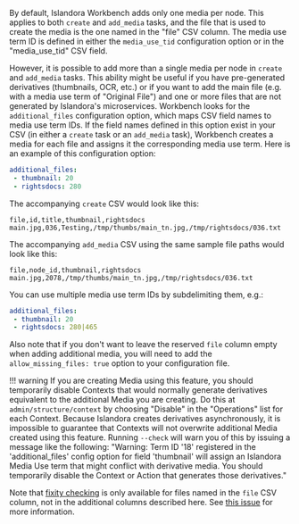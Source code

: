 By default, Islandora Workbench adds only one media per node. This applies to both `create` and `add_media` tasks, and the file that is used to create the media is the one named in the "file" CSV column. The media use term ID is defined in either the `media_use_tid` configuration option or in the "media_use_tid" CSV field.

However, it is possible to add more than a single media per node in `create` and `add_media` tasks. This ability might be useful if you have pre-generated derivatives (thumbnails, OCR, etc.) or if you want to add the main file (e.g. with a media use term of "Original File") and one or more files that are not generated by Islandora's microservices. Workbench looks for the `additional_files` configuration option, which maps CSV field names to media use term IDs. If the field names defined in this option exist in your CSV (in either a `create` task or an `add_media` task), Workbench creates a media for each file and assigns it the corresponding media use term. Here is an example of this configuration option:

```yaml
additional_files:
 - thumbnail: 20
 - rightsdocs: 280
```

The accompanying `create` CSV would look like this:

```text
file,id,title,thumbnail,rightsdocs
main.jpg,036,Testing,/tmp/thumbs/main_tn.jpg,/tmp/rightsdocs/036.txt
```

The accompanying `add_media` CSV using the same sample file paths would look like this:

```text
file,node_id,thumbnail,rightsdocs
main.jpg,2078,/tmp/thumbs/main_tn.jpg,/tmp/rightsdocs/036.txt
```

You can use multiple media use term IDs by subdelimiting them, e.g.:

```yaml
additional_files:
 - thumbnail: 20
 - rightsdocs: 280|465
```

Also note that if you don't want to leave the reserved `file` column empty when adding additional media, you will need to add the `allow_missing_files: true` option to your configuration file.

!!! warning
    If you are creating Media using this feature, you should temporarily disable Contexts that would normally generate derivatives equivalent to the additional Media you are creating. Do this at `admin/structure/context` by choosing "Disable" in the "Operations" list for each Context. Because Islandora creates derivatives asynchronously, it is impossible to guarantee that Contexts will not overwrite additional Media created using this feature. Running `--check` will warn you of this by issuing a message like the following: "Warning: Term ID '18' registered in the 'additional_files' config option for field 'thumbnail' will assign an Islandora Media Use term that might conflict with derivative media. You should temporarily disable the Context or Action that generates those derivatives."

Note that [fixity checking](/islandora_workbench_docs/fixity) is only available for files named in the `file` CSV column, not in the additional columns described here. See [this issue](https://github.com/mjordan/islandora_workbench/issues/307) for more information.
